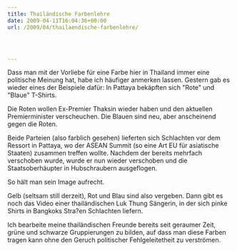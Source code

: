 ```yaml
---
title: Thailändische Farbenlehre
date: 2009-04-11T16:04:36+00:00
url: /2009/04/thailaendische-farbenlehre/




---
```

Dass man mit der Vorliebe für eine Farbe hier in Thailand immer eine politische Meinung hat, habe ich häufiger anmerken lassen. Gestern gab es wieder eines der Beispiele dafür: In Pattaya bekäpften sich "Rote" und "Blaue" T-Shirts.

Die Roten wollen Ex-Premier Thaksin wieder haben und den aktuellen Premierminister verscheuchen. Die Blauen sind neu, aber anscheinend gegen die Roten.

Beide Parteien (also farblich gesehen) lieferten sich Schlachten vor dem Ressort in Pattaya, wo der <span class="caps">ASEAN</span> Summit (so eine Art EU für asiatische Staaten) zusammen treffen wollte. Nachdem der bereits mehrfach verschoben wurde, wurde er nun wieder verschoben und die Staatsoberhäupter in Hubschraubern ausgeflogen.

So hält man sein Image aufrecht.

Gelb (seltsam still derzeit), Rot und Blau sind also vergeben. Dann gibt es noch das Video einer thailändischen Luk Thung Sängerin, in der sich pinke Shirts in Bangkoks Stra?en Schlachten liefern.

Ich bearbeite meine thailändischen Freunde bereits seit geraumer Zeit, grüne und schwarze Gruppierungen zu bilden, auf dass man diese Farben tragen kann ohne den Geruch politischer Fehlgeleitetheit zu verströmen.
